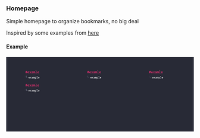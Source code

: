 ### Homepage

Simple homepage to organize bookmarks, no big deal

Inspired by some examples from [here](https://www.reddit.com/r/startpages/)

#### Example

![live](assets/live.png)
